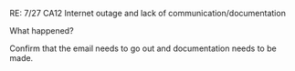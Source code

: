 RE: 7/27 CA12 Internet outage and lack of communication/documentation

What happened?



Confirm that the email needs to go out and documentation needs to be made.
